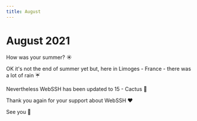 ```yaml
---
title: August
---
```


# August 2021

How was your summer? :sunny:

OK it's not the end of summer yet but, here in Limoges - France - there was a lot of rain :umbrella:

Nevertheless WebSSH has been updated to 15 - Cactus :cactus:

Thank you again for your support about WebSSH :hearts:

See you :wave: